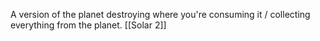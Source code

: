 A version of the planet destroying where you're consuming it / collecting everything from the planet.
[[Solar 2]]